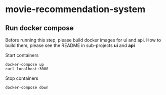 # movie-recommendation-system

## Run docker compose
Before running this step, please build docker images for ui and api. How to build them, please see the README in sub-projects <b>ui</b> and <b>api</b>

Start containers
```
docker-compose up
curl localhost:3000
```

Stop containers
```
docker-compose down
```

